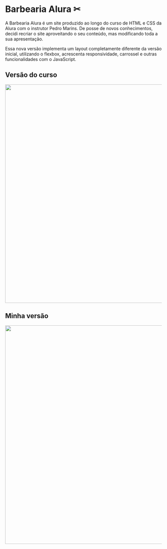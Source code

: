 # Barbearia Alura ✂

A Barbearia Alura é um site produzido ao longo do curso de HTML e CSS da Alura com o instrutor Pedro Marins. De posse de novos conhecimentos, decidi recriar o site aproveitando o seu conteúdo, mas modificando toda a sua apresentação.

Essa nova versão implementa um layout completamente diferente da versão inicial, utilizando o flexbox, acrescenta responsividade, carrossel e outras funcionalidades com o JavaScript.
<h2>Versão do curso</h2>
<img src="https://user-images.githubusercontent.com/35473934/150635558-530ef11f-735a-4431-b844-5916ad1b5f86.png" width="700" />
<h2>Minha versão</h2>
<img src="https://user-images.githubusercontent.com/35473934/150635508-8ab678ac-fce2-4f52-955d-5b37dcf473e2.png" width="700" />

